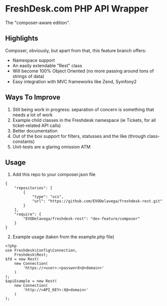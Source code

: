 # FreshDesk.com PHP API Wrapper

The "composer-aware edition".

## Highlights

Composer, obviously, but apart from that, this feature branch offers:

- Namespace support
- An easily extendable "Rest" class
- Will become 100% Object Oriented (no more passing around tons of strings of data)
- Easy integration with MVC frameworks like Zend, Symfony2


## Ways To Improve
1. Still being work in progress: separation of concern is something that needs a lot of work
2. Example child classes in the Freshdesk namespace (ie Tickets, for all ticket-related API calls)
3. Better documentation
4. Out of the box support for filters, statusses and the like (through class-constants)
5. Unit-tests are a glaring omission ATM

## Usage
1. Add this repo to your composer.json file

```
{
    "repositories": [
        {
            "type": "vcs",
            "url": "https://github.com/EVODelavega/freshdesk-rest.git"
        }
    ],
    "require": {
        "EVODelavega/freshdesk-rest": "dev-feature/composer"
    }
}
```

2. Example usage (taken from the example.php file)

```
<?php
use Freshdesk\Config\Connection,
    Freshdesk\Rest;
$fd = new Rest(
    new Connection(
        'https://<user>:<password>@<domain>'
    )
);
$apiExample = new Rest(
    new Connection(
        'http://<API_KEY>:X@<domain>'
    )
);
```
